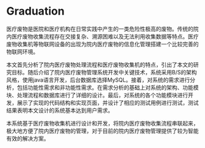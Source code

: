 # Graduation

​        医疗废物是医院和医疗机构在日常实践中产生的一类危险性极高的废物。传统的院内医疗废物收集流程存在交接复杂、溯源困难以及无法利用收集数据等特点。医疗废物收集机等物联网设备的出现为院内医疗废物的信息化管理搭建一个比较完善的物联网环境。

​        本文首先分析了院内医疗废物处理流程和医疗废物收集机的特点，引出了本文的研究目标。随后介绍了院内医疗废物管理系统开发中关键技术，系统采用B/S的架构风格，使用java语言开发，后台数据库选择MySQL。接着，对系统的需求进行分析，包括功能性需求和非功能性需求。在需求分析的基础上对系统的架构、功能模块、处理流程和数据库进行了详细的设计。最后，对系统的各个功能模块进行开发，展示了实现的代码结构和实现页面，并设计了相应的测试用例进行测试，测试结果表明本文设计的系统基本达到用户需求。

​        本系统基于医疗废物收集机进行设计和开发，将院内医疗废物收集流程串联起来，极大地方便了院内医疗废物的管理，对于目前的院内医疗废物管理提供了较为智能有效的解决方案。